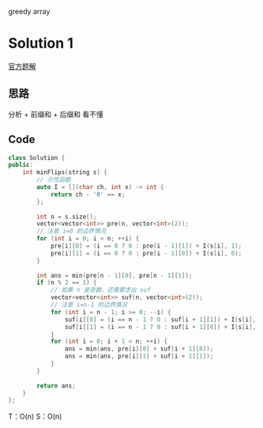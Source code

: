 greedy
array
# Solution 1 
[官方题解](https://leetcode-cn.com/problems/minimum-number-of-flips-to-make-the-binary-string-alternating/solution/shi-er-jin-zhi-zi-fu-chuan-zi-fu-jiao-ti-i52p/)
## 思路
分析 + 前缀和 + 后缀和
看不懂
## Code
```cpp
class Solution {
public:
    int minFlips(string s) {
        // 示性函数
        auto I = [](char ch, int x) -> int {
            return ch - '0' == x;
        };
        
        int n = s.size();
        vector<vector<int>> pre(n, vector<int>(2));
        // 注意 i=0 的边界情况
        for (int i = 0; i < n; ++i) {
            pre[i][0] = (i == 0 ? 0 : pre[i - 1][1]) + I(s[i], 1);
            pre[i][1] = (i == 0 ? 0 : pre[i - 1][0]) + I(s[i], 0);
        }
        
        int ans = min(pre[n - 1][0], pre[n - 1][1]);
        if (n % 2 == 1) {
            // 如果 n 是奇数，还需要求出 suf
            vector<vector<int>> suf(n, vector<int>(2));
            // 注意 i=n-1 的边界情况
            for (int i = n - 1; i >= 0; --i) {
                suf[i][0] = (i == n - 1 ? 0 : suf[i + 1][1]) + I(s[i], 1);
                suf[i][1] = (i == n - 1 ? 0 : suf[i + 1][0]) + I(s[i], 0);
            }
            for (int i = 0; i + 1 < n; ++i) {
                ans = min(ans, pre[i][0] + suf[i + 1][0]);
                ans = min(ans, pre[i][1] + suf[i + 1][1]);
            }
        }
        
        return ans;
    }
};
```

T：O(n)
S：O(n)